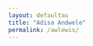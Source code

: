```yaml
---
layout: defaultau
title: "Adisa Andwele"
permalink: /awlewis/
---
```


<!-- partial:index.partial.html -->








  <!-- partial -->
  <script src='https://cdnjs.cloudflare.com/ajax/libs/jquery/3.1.1/jquery.min.js'></script><script  src="{{ site.baseurl }}/assets/js/authorscript.js"></script>